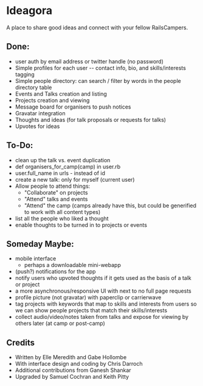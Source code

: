 Ideagora
=========

A place to share good ideas and connect with your fellow RailsCampers.

Done:
---------------

- user auth by email address or twitter handle (no password)
- Simple profiles for each user -- contact info, bio, and skills/interests tagging
- Simple people directory: can search / filter by words in the people directory table
- Events and Talks creation and listing
- Projects creation and viewing
- Message board for organisers to push notices
- Gravatar integration
- Thoughts and ideas (for talk proposals or requests for talks)
- Upvotes for ideas


To-Do:
---------------

- clean up the talk vs. event duplication
- def organisers_for_camp(camp) in user.rb
- user.full_name in urls - instead of id
- create a new talk: only for myself (current user)
- Allow people to attend things:
  - "Collaborate" on projects
  - "Attend" talks and events
  - "Attend" the camp (camps already have this, but could be generified to work with all content types)
- list all the people who liked a thought
- enable thoughts to be turned in to projects or events


Someday Maybe:
---------------

- mobile interface
  - perhaps a downloadable mini-webapp
- (push?) notifications for the app
- notify users who upvoted thoughts if it gets used as the basis of a talk or project
- a more asynchronous/responsive UI with next to no full page requests
- profile picture (not gravatar) with paperclip or carrierwave
- tag projects with keywords that map to skills and interests from users so we can show people projects that match their skills/interests
- collect audio/video/notes taken from talks and expose for viewing by others later (at camp or post-camp)


Credits
---------------

* Written by Elle Meredith and Gabe Hollombe
* With interface design and coding by Chris Darroch
* Additional contributions from Ganesh Shankar
* Upgraded by Samuel Cochran and Keith Pitty
